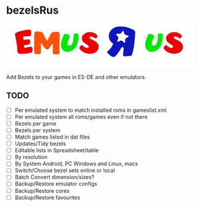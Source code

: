 # bezelsRus

![All You R Bezels are Belonging yto Us](src/assets/graphics/emusRus.png)

Add Bezels to your games in ES-DE and other emulators.

## TODO

* [ ] Per emulated system to match installed roms in gameslist.xml
* [ ] Per emulated system all roms/games even if not there
* [ ] Bezels per game
* [ ] Bezels per system
* [ ] Match games listed in dat files
* [ ] Updates/Tidy bezels
* [ ] Editable lists in Spreadsheet/table
* [ ] By resolution
* [ ] By System Android, PC Windows and Linux, macs
* [ ] Switch/Choose bezel sets online or local
* [ ] Batch Convert dimension/sizes?
* [ ] Backup/Restore emulator configs
* [ ] Backup/Restore cores
* [ ] Backup/Restore favourites